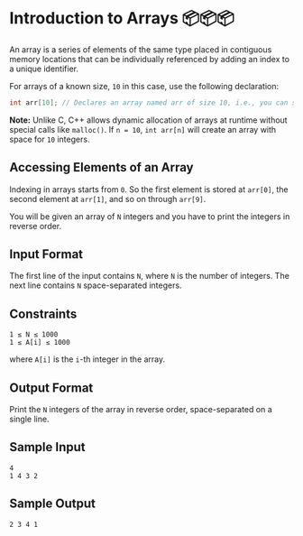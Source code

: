 # Introduction to Arrays 📦📦📦

An array is a series of elements of the same type placed in contiguous memory locations that can be individually referenced by adding an index to a unique identifier.

For arrays of a known size, `10` in this case, use the following declaration:

```cpp
int arr[10]; // Declares an array named arr of size 10, i.e., you can store 10 integers.
```

**Note:** Unlike C, C++ allows dynamic allocation of arrays at runtime without special calls like `malloc()`. If `n = 10`, `int arr[n]` will create an array with space for `10` integers.

## Accessing Elements of an Array

Indexing in arrays starts from `0`. So the first element is stored at `arr[0]`, the second element at `arr[1]`, and so on through `arr[9]`.

You will be given an array of `N` integers and you have to print the integers in reverse order.

## Input Format

The first line of the input contains `N`, where `N` is the number of integers. The next line contains `N` space-separated integers.

## Constraints

```
1 ≤ N ≤ 1000
1 ≤ A[i] ≤ 1000
```

where `A[i]` is the `i`-th integer in the array.

## Output Format

Print the `N` integers of the array in reverse order, space-separated on a single line.

## Sample Input

```
4  
1 4 3 2
```

## Sample Output

```
2 3 4 1
```

